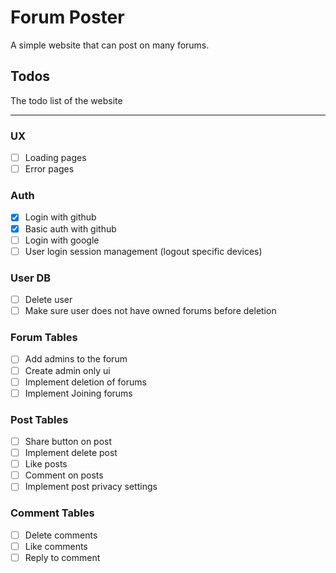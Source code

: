 # Forum Poster

A simple website that can post on many forums.

## Todos

The todo list of the website

---

### UX

- [ ] Loading pages
- [ ] Error pages

### Auth

- [x] Login with github
- [x] Basic auth with github
- [ ] Login with google
- [ ] User login session management (logout specific devices)

### User DB

- [ ] Delete user
- [ ] Make sure user does not have owned forums before deletion

### Forum Tables

- [ ] Add admins to the forum
- [ ] Create admin only ui
- [ ] Implement deletion of forums
- [ ] Implement Joining forums

### Post Tables

- [ ] Share button on post
- [ ] Implement delete post
- [ ] Like posts
- [ ] Comment on posts
- [ ] Implement post privacy settings

### Comment Tables

- [ ] Delete comments
- [ ] Like comments
- [ ] Reply to comment
